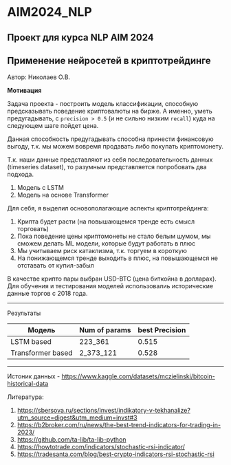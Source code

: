 # AIM2024_NLP

## **Проект для курса NLP AIM 2024**  
## Применение нейросетей в криптотрейдинге

Автор: Николаев О.В.



**Мотивация**

Задача проекта - построить модель классификации, способную предсказывать поведение криптовалюты на бирже. А именно, уметь предугадывать, с `precision > 0.5` (и не сильно низким `recall`) куда на следующем шаге пойдет цена.

Данная способность предугадывать способна принести финансовую выгоду, т.к. мы можем вовремя продавать либо покупать криптомонету. 


Т.к. наши данные представляют из себя последовательность данных (timeseries dataset), то разумным представляется попробовать два подхода.

1) Модель с LSTM
2) Модель на основе Transformer

Для себя, я выделил основополагающие аспекты криптотрейдинга:
1) Крипта будет расти (на повышающемся тренде есть смысл торговать) 
2) Пока поведение цены криптомонеты не стало белым шумом, мы сможем делать ML модели, которые будут работать в плюс  
3) Мы учитываем риск катаклизма, т.к. торгуем в короткую
4) На понижающемся тренде выходить в плюс, на повышающемся не отставать от купил-забыл

В качестве крипто пары выбран USD-BTC (цена биткойна в долларах). Для обучения и тестирования моделей использовалиь исторические данные торгов с 2018 года.

---
Результаты

|  Модель      | Num of params | best Precision | 
| ---------------- |  ---------- |  -- | 
| LSTM based            |  223_361  | 0.515 |
| Transformer based               |  2_373_121    | 0.528 |

---

Истоник данных - https://www.kaggle.com/datasets/mczielinski/bitcoin-historical-data

Литература:
1) https://sbersova.ru/sections/invest/indikatory-v-tekhanalize?utm_source=digest&utm_medium=invst#3
2) https://b2broker.com/ru/news/the-best-trend-indicators-for-trading-in-2023/
3) https://github.com/ta-lib/ta-lib-python
4) https://howtotrade.com/indicators/stochastic-rsi-indicator/
5) https://tradesanta.com/blog/best-crypto-indicators-rsi-stochastic-rsi
